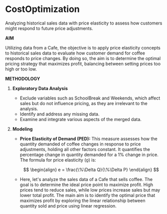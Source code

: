 # CostOptimization
Analyzing historical sales data with price elasticity to assess how customers might respond to future price adjustments.

**AIM**

Utilizing data from a Cafe, the objective is to apply price elasticity concepts to historical sales data to evaluate how customer demand for coffee responds to price changes. By doing so, the aim is to determine the optimal pricing strategy that maximizes profit, balancing between setting prices too high or too low.

**METHODOLOGY**

1. **Exploratory Data Analysis**
   - Exclude variables such as SchoolBreak and Weekends, which affect sales but do not influence pricing, as they are irrelevant to the analysis.
   - Identify and address any missing data.
   - Examine and integrate various aspects of the merged data.

2. **Modeling**
   - **Price Elasticity of Demand (PED):** This measure assesses how the quantity demanded of coffee changes in response to price adjustments, holding all other factors constant. It quantifies the percentage change in quantity demanded for a 1% change in price. The formula for price elasticity (ǫ) is:

        $$
         \begin{align}
         e = \frac{\%\Delta Q}{\%\Delta P}
         \end{align}
        $$

   - Here, let's analyze the sales data of a Cafe that sells coffee. The goal is to determine the ideal price point to maximize profit. High prices tend to reduce sales, while low prices increase sales but may lower total profit. The main aim is to identify the optimal price that maximizes profit by exploring the linear relationship between quantity sold and price using linear regression.
